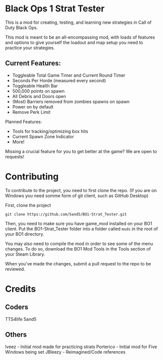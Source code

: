 # Black Ops 1 Strat Tester 

This is a mod for creating, testing, and learning new strategies in Call of Duty Black Ops. 

This mod is meant to be an all-encompassing mod, with loads of features and options to give yourself the loadout and map setup you need to practice your strategies.

## Current Features:
- Toggleable Total Game Timer and Current Round Timer
- Seconds Per Horde (measured every second)
- Toggleable Health Bar
- 500,000 points on spawn
- All Debris and Doors open 
- (Most) Barriers removed from zombies spawns on spawn
- Power on by default
- Remove Perk Limit

Planned Features:
- Tools for tracking/optimizing box hits
- Current Spawn Zone Indicator
- More!

Missing a crucial feature for you to get better at the game? We are open to requests!

# Contributing

To contribute to the project, you need to first clone the repo. (If you are on Windows you need somme form of git client, such as GitHub Desktop)

First, clone the project 

```git clone https://github.com/5and5/BO1-Strat_Tester.git```

Then, you need to make sure you have game_mod installed on your BO1 client. Put the BO1-Strat_Tester folder into a folder called `mods` in the root of your BO1 directory.

You may also need to compile the mod in order to see some of the menu changes. To do so, download the BO1 Mod Tools in the Tools section of your Steam Library.

When you've made the changes, submit a pull request to the repo to be reviewed.

# Credits
## Coders
TTS4life
5and5

## Others
Iveez - Initial mod made for practicing strats
Porterico - Initial mod for Five Windows being set
JBleezy - Reimagined/Code references
